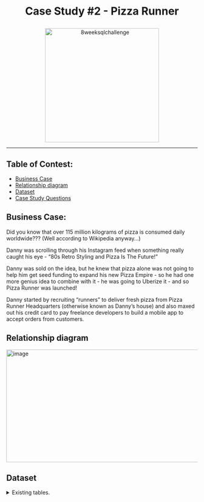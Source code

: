 # <p align="center"> Case Study #2 - Pizza Runner </p>
<p align="center"><img height="300" alt="8weeksqlchallenge" src="https://github.com/user-attachments/assets/f934e0bf-e158-47d1-b271-720a6ff4de2c" /></p>

---
## Table of Contest:

- [Business Case](#business-case)
- [Relationship diagram](#relationship-diagram)
- [Dataset](#dataset)
- [Case Study Questions](#case-study-questions)

## Business Case:
Did you know that over 115 million kilograms of pizza is consumed daily worldwide??? (Well according to Wikipedia anyway…)

Danny was scrolling through his Instagram feed when something really caught his eye - “80s Retro Styling and Pizza Is The Future!”

Danny was sold on the idea, but he knew that pizza alone was not going to help him get seed funding to expand his new Pizza Empire - so he had one more genius idea to combine with it - he was going to Uberize it - and so Pizza Runner was launched!

Danny started by recruiting “runners” to deliver fresh pizza from Pizza Runner Headquarters (otherwise known as Danny’s house) and also maxed out his credit card to pay freelance developers to build a mobile app to accept orders from customers.

## Relationship diagram
<img width="593" height="296" alt="image" src="https://github.com/user-attachments/assets/c4351174-26c7-4f60-8bf3-205ad526b066" />

## Dataset

<details><summary>
    Existing tables.
  </summary>




  </details>
  

